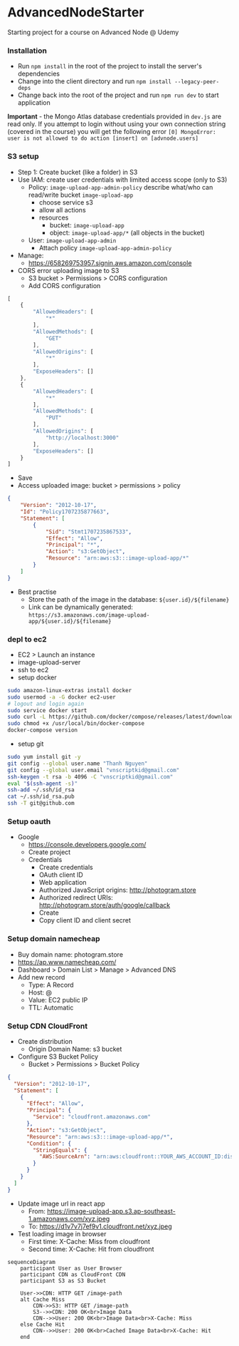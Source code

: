 # AdvancedNodeStarter

Starting project for a course on Advanced Node @ Udemy

### Installation

- Run `npm install` in the root of the project to install the server's dependencies
- Change into the client directory and run `npm install --legacy-peer-deps`
- Change back into the root of the project and run `npm run dev` to start application

**Important** - the Mongo Atlas database credentials provided in `dev.js` are read only. If you attempt to login without using your own connection string (covered in the course) you will get the following error `[0] MongoError: user is not allowed to do action [insert] on [advnode.users]`

### S3 setup
- Step 1: Create bucket (like a folder) in S3
- Use IAM: create user credentials with limited access scope (only to S3)
  - Policy: `image-upload-app-admin-policy` describe what/who can read/write bucket `image-upload-app`
    - choose service s3
    - allow all actions
    - resources
      - bucket: `image-upload-app`
      - object: `image-upload-app/*` (all objects in the bucket)
  - User: `image-upload-app-admin`
    - Attach policy `image-upload-app-admin-policy`
- Manage:
  - https://658269753957.signin.aws.amazon.com/console
- CORS error uploading image to S3
  - S3 bucket > Permissions > CORS configuration
  - Add CORS configuration
```js
[
    {
        "AllowedHeaders": [
            "*"
        ],
        "AllowedMethods": [
            "GET"
        ],
        "AllowedOrigins": [
            "*"
        ],
        "ExposeHeaders": []
    },
    {
        "AllowedHeaders": [
            "*"
        ],
        "AllowedMethods": [
            "PUT"
        ],
        "AllowedOrigins": [
            "http://localhost:3000"
        ],
        "ExposeHeaders": []
    }
]
```
  - Save
- Access uploaded image: bucket > permissions > policy
```json
{
    "Version": "2012-10-17",
    "Id": "Policy1707235877663",
    "Statement": [
        {
            "Sid": "Stmt1707235867533",
            "Effect": "Allow",
            "Principal": "*",
            "Action": "s3:GetObject",
            "Resource": "arn:aws:s3:::image-upload-app/*"
        }
    ]
}
```
- Best practise
  - Store the path of the image in the database: `${user.id}/${filename}`
  - Link can be dynamically generated: `https://s3.amazonaws.com/image-upload-app/${user.id}/${filename}`

### depl to ec2
- EC2 > Launch an instance
- image-upload-server
- ssh to ec2
- setup docker
```sh
sudo amazon-linux-extras install docker
sudo usermod -a -G docker ec2-user
# logout and login again
sudo service docker start
sudo curl -L https://github.com/docker/compose/releases/latest/download/docker-compose-$(uname -s)-$(uname -m) -o /usr/local/bin/docker-compose
sudo chmod +x /usr/local/bin/docker-compose
docker-compose version
```
- setup git
```sh
sudo yum install git -y
git config --global user.name "Thanh Nguyen"
git config --global user.email "vnscriptkid@gmail.com"
ssh-keygen -t rsa -b 4096 -C "vnscriptkid@gmail.com"
eval "$(ssh-agent -s)"
ssh-add ~/.ssh/id_rsa
cat ~/.ssh/id_rsa.pub
ssh -T git@github.com
```

### Setup oauth
- Google
  - https://console.developers.google.com/
  - Create project
  - Credentials
    - Create credentials
    - OAuth client ID
    - Web application
    - Authorized JavaScript origins: http://photogram.store
    - Authorized redirect URIs: http://photogram.store/auth/google/callback
    - Create
    - Copy client ID and client secret

### Setup domain namecheap
- Buy domain name: photogram.store
- https://ap.www.namecheap.com/
- Dashboard > Domain List > Manage > Advanced DNS
- Add new record
  - Type: A Record
  - Host: @
  - Value: EC2 public IP
  - TTL: Automatic

### Setup CDN CloudFront
- Create distribution
    - Origin Domain Name: s3 bucket
- Configure S3 Bucket Policy
    - Bucket > Permissions > Bucket Policy
```json
{
  "Version": "2012-10-17",
  "Statement": [
    {
      "Effect": "Allow",
      "Principal": {
        "Service": "cloudfront.amazonaws.com"
      },
      "Action": "s3:GetObject",
      "Resource": "arn:aws:s3:::image-upload-app/*",
      "Condition": {
        "StringEquals": {
          "AWS:SourceArn": "arn:aws:cloudfront::YOUR_AWS_ACCOUNT_ID:distribution/EXAMPLE"
        }
      }
    }
  ]
}
```
- Update image url in react app
    - From: https://image-upload-app.s3.ap-southeast-1.amazonaws.com/xyz.jpeg
    - To: https://d1v7v7j7ef9v1.cloudfront.net/xyz.jpeg
- Test loading image in browser
    - First time: X-Cache: Miss from cloudfront
    - Second time: X-Cache: Hit from cloudfront
  
```mermaid
sequenceDiagram
    participant User as User Browser
    participant CDN as CloudFront CDN
    participant S3 as S3 Bucket

    User->>CDN: HTTP GET /image-path
    alt Cache Miss
        CDN->>S3: HTTP GET /image-path
        S3-->>CDN: 200 OK<br>Image Data
        CDN-->>User: 200 OK<br>Image Data<br>X-Cache: Miss
    else Cache Hit
        CDN-->>User: 200 OK<br>Cached Image Data<br>X-Cache: Hit
    end

```
